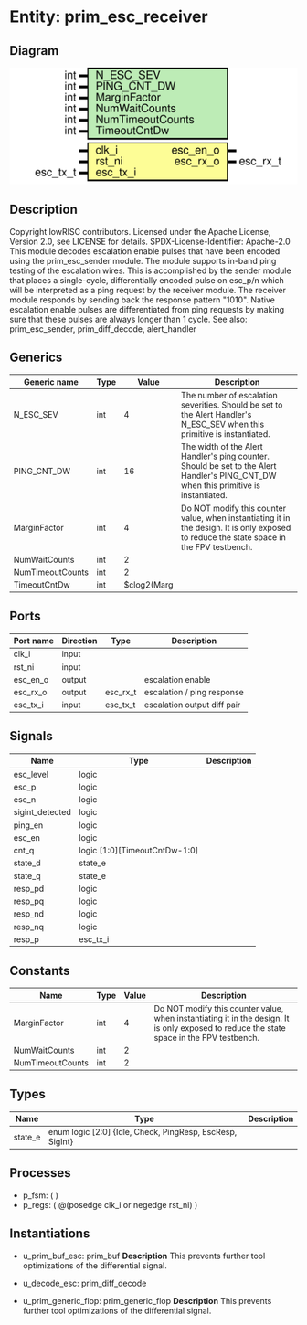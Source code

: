 # Entity: prim_esc_receiver

## Diagram

![Diagram](prim_esc_receiver.svg "Diagram")
## Description

Copyright lowRISC contributors.
 Licensed under the Apache License, Version 2.0, see LICENSE for details.
 SPDX-License-Identifier: Apache-2.0
 This module decodes escalation enable pulses that have been encoded using
 the prim_esc_sender module.
 The module supports in-band ping testing of the escalation
 wires. This is accomplished by the sender module that places a single-cycle,
 differentially encoded pulse on esc_p/n which will be interpreted as a ping
 request by the receiver module. The receiver module responds by sending back
 the response pattern "1010".
 Native escalation enable pulses are differentiated from ping
 requests by making sure that these pulses are always longer than 1 cycle.
 See also: prim_esc_sender, prim_diff_decode, alert_handler
 
## Generics

| Generic name     | Type | Value       | Description                                                                                                                                |
| ---------------- | ---- | ----------- | ------------------------------------------------------------------------------------------------------------------------------------------ |
| N_ESC_SEV        | int  | 4           | The number of escalation severities. Should be set to the Alert Handler's N_ESC_SEV when this primitive is instantiated.                   |
| PING_CNT_DW      | int  | 16          | The width of the Alert Handler's ping counter. Should be set to the Alert Handler's PING_CNT_DW when this primitive is instantiated.       |
| MarginFactor     | int  | 4           | Do NOT modify this counter value, when instantiating it in the design. It is only exposed to reduce the state space in the FPV testbench.  |
| NumWaitCounts    | int  | 2           |                                                                                                                                            |
| NumTimeoutCounts | int  | 2           |                                                                                                                                            |
| TimeoutCntDw     | int  | $clog2(Marg |                                                                                                                                            |
## Ports

| Port name | Direction | Type     | Description                 |
| --------- | --------- | -------- | --------------------------- |
| clk_i     | input     |          |                             |
| rst_ni    | input     |          |                             |
| esc_en_o  | output    |          | escalation enable           |
| esc_rx_o  | output    | esc_rx_t | escalation / ping response  |
| esc_tx_i  | input     | esc_tx_t | escalation output diff pair |
## Signals

| Name            | Type                          | Description |
| --------------- | ----------------------------- | ----------- |
| esc_level       | logic                         |             |
| esc_p           | logic                         |             |
| esc_n           | logic                         |             |
| sigint_detected | logic                         |             |
| ping_en         | logic                         |             |
| esc_en          | logic                         |             |
| cnt_q           | logic [1:0][TimeoutCntDw-1:0] |             |
| state_d         | state_e                       |             |
| state_q         | state_e                       |             |
| resp_pd         | logic                         |             |
| resp_pq         | logic                         |             |
| resp_nd         | logic                         |             |
| resp_nq         | logic                         |             |
| resp_p          | esc_tx_i                      |             |
## Constants

| Name             | Type | Value | Description                                                                                                                                |
| ---------------- | ---- | ----- | ------------------------------------------------------------------------------------------------------------------------------------------ |
| MarginFactor     | int  | 4     | Do NOT modify this counter value, when instantiating it in the design. It is only exposed to reduce the state space in the FPV testbench.  |
| NumWaitCounts    | int  | 2     |                                                                                                                                            |
| NumTimeoutCounts | int  | 2     |                                                                                                                                            |
## Types

| Name    | Type                                                      | Description |
| ------- | --------------------------------------------------------- | ----------- |
| state_e | enum logic [2:0] {Idle, Check, PingResp, EscResp, SigInt} |             |
## Processes
- p_fsm: (  )
- p_regs: ( @(posedge clk_i or negedge rst_ni) )
## Instantiations

- u_prim_buf_esc: prim_buf
**Description**
This prevents further tool optimizations of the differential signal.

- u_decode_esc: prim_diff_decode
- u_prim_generic_flop: prim_generic_flop
**Description**
This prevents further tool optimizations of the differential signal.

